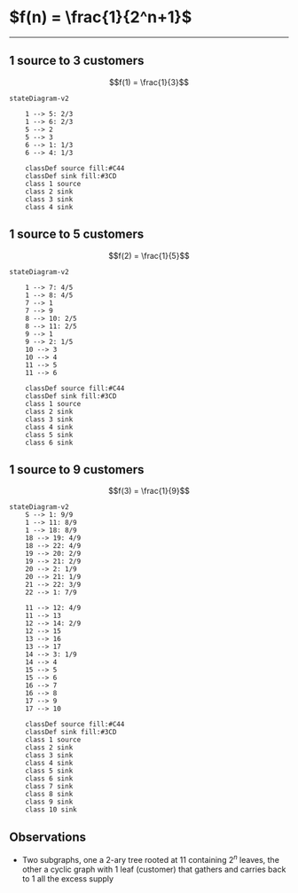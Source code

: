 # $f(n) = \frac{1}{2^n+1}$

---
## 1 source to 3 customers

$$f(1) = \frac{1}{3}$$


```mermaid
stateDiagram-v2
	
	1 --> 5: 2/3
	1 --> 6: 2/3
	5 --> 2
	5 --> 3
	6 --> 1: 1/3
	6 --> 4: 1/3

	classDef source fill:#C44
	classDef sink fill:#3CD
	class 1 source
	class 2 sink
	class 3 sink
	class 4 sink	
```

## 1 source to 5 customers

$$f(2) = \frac{1}{5}$$


```mermaid
stateDiagram-v2
	
	1 --> 7: 4/5
	1 --> 8: 4/5
	7 --> 1
	7 --> 9
	8 --> 10: 2/5
	8 --> 11: 2/5
	9 --> 1
	9 --> 2: 1/5
	10 --> 3
	10 --> 4
	11 --> 5
	11 --> 6

	classDef source fill:#C44
	classDef sink fill:#3CD
	class 1 source
	class 2 sink
	class 3 sink
	class 4 sink
	class 5 sink
	class 6 sink
```


## 1 source to 9 customers

$$f(3) = \frac{1}{9}$$


```mermaid
stateDiagram-v2
	S --> 1: 9/9
	1 --> 11: 8/9
	1 --> 18: 8/9
	18 --> 19: 4/9
	18 --> 22: 4/9
	19 --> 20: 2/9
	19 --> 21: 2/9
	20 --> 2: 1/9
	20 --> 21: 1/9
	21 --> 22: 3/9
	22 --> 1: 7/9
	
	11 --> 12: 4/9
	11 --> 13
	12 --> 14: 2/9
	12 --> 15
	13 --> 16
	13 --> 17
	14 --> 3: 1/9
	14 --> 4
	15 --> 5
	15 --> 6
	16 --> 7
	16 --> 8
	17 --> 9
	17 --> 10

	classDef source fill:#C44
	classDef sink fill:#3CD
	class 1 source
	class 2 sink
	class 3 sink
	class 4 sink
	class 5 sink
	class 6 sink
	class 7 sink
	class 8 sink
	class 9 sink
	class 10 sink
```

## Observations

- Two subgraphs, one a 2-ary tree rooted at 11 containing $2^n$ leaves, the other a cyclic graph with 1 leaf (customer) that gathers and carries back to 1 all the excess supply